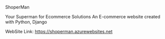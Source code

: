 ShoperMan

Your Superman for Ecommerce Solutions
An E-commerce website created with Python, Django

WebSite Link: https://shoperman.azurewebsites.net